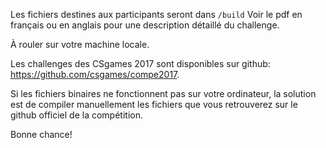 Les fichiers destines aux participants seront dans `/build`
Voir le pdf en français ou en anglais pour une description détaillé du challenge.

À rouler sur votre machine locale.

Les challenges des CSgames 2017 sont disponibles sur github: https://github.com/csgames/compe2017.

Si les fichiers binaires ne fonctionnent pas sur votre ordinateur, la solution est de compiler manuellement les fichiers que vous retrouverez sur le github officiel de la compétition.

Bonne chance!

